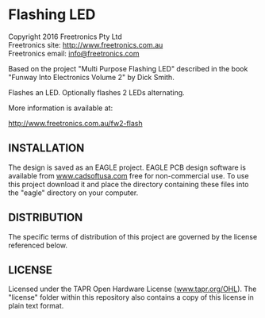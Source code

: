 Flashing LED
============
Copyright 2016 Freetronics Pty Ltd  
Freetronics site:  http://www.freetronics.com.au  
Freetronics email: <info@freetronics.com>  

Based on the project "Multi Purpose Flashing LED" described in the book
"Funway Into Electronics Volume 2" by Dick Smith.

Flashes an LED. Optionally flashes 2 LEDs alternating.

More information is available at:

  http://www.freetronics.com.au/fw2-flash  


INSTALLATION
------------
The design is saved as an EAGLE project. EAGLE PCB design software is
available from www.cadsoftusa.com free for non-commercial use. To use
this project download it and place the directory containing these files
into the "eagle" directory on your computer.


DISTRIBUTION
------------
The specific terms of distribution of this project are governed by the
license referenced below.


LICENSE
-------
Licensed under the TAPR Open Hardware License (www.tapr.org/OHL).
The "license" folder within this repository also contains a copy of
this license in plain text format.
